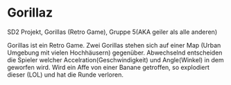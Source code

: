 # Gorillaz
SD2 Projekt, Gorillas (Retro Game), Gruppe 5(AKA geiler als alle anderen)

Gorillas ist ein Retro Game.
Zwei Gorillas stehen sich auf einer Map (Urban Umgebung mit vielen Hochhäusern) gegenüber.
Abwechselnd entscheiden die Spieler welcher Accelration(Geschwindigkeit) und Angle(Winkel) in dem geworfen wird.
Wird ein Affe von einer Banane getroffen, so explodiert dieser (LOL) und hat die Runde verloren.
